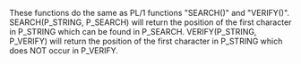 These functions do the same as PL/1 functions "SEARCH()" and "VERIFY()".
SEARCH(P_STRING, P_SEARCH) will return the position of the first character in P_STRING which can be found in P_SEARCH.
VERIFY(P_STRING, P_VERIFY) will return the position of the first character in P_STRING which does NOT occur in P_VERIFY.
